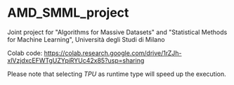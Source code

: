 # AMD_SMML_project
Joint project for "Algorithms for Massive Datasets" and "Statistical Methods for Machine Learning", Università degli Studi di Milano

Colab code: https://colab.research.google.com/drive/1rZJh-xlVzjdxcEFWTgUZYpiRYUc42x85?usp=sharing

Please note that selecting _TPU_ as runtime type will speed up the execution.
